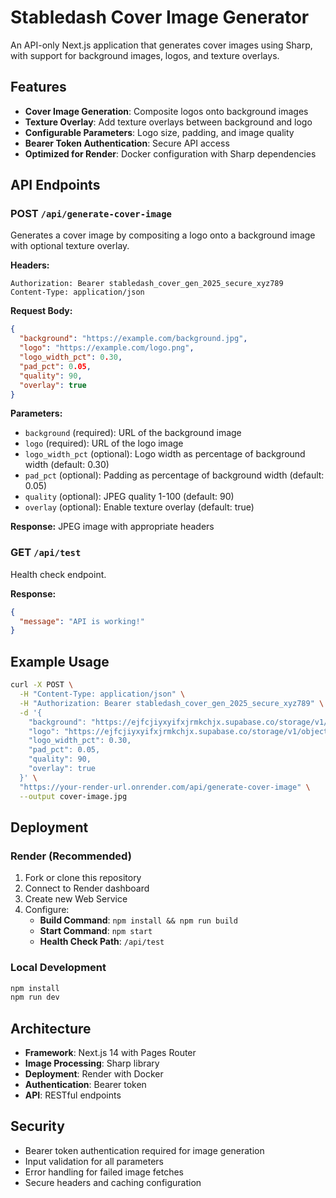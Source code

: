 # Stabledash Cover Image Generator

An API-only Next.js application that generates cover images using Sharp, with support for background images, logos, and texture overlays.

## Features

- **Cover Image Generation**: Composite logos onto background images
- **Texture Overlay**: Add texture overlays between background and logo
- **Configurable Parameters**: Logo size, padding, and image quality
- **Bearer Token Authentication**: Secure API access
- **Optimized for Render**: Docker configuration with Sharp dependencies

## API Endpoints

### POST `/api/generate-cover-image`

Generates a cover image by compositing a logo onto a background image with optional texture overlay.

**Headers:**
```
Authorization: Bearer stabledash_cover_gen_2025_secure_xyz789
Content-Type: application/json
```

**Request Body:**
```json
{
  "background": "https://example.com/background.jpg",
  "logo": "https://example.com/logo.png",
  "logo_width_pct": 0.30,
  "pad_pct": 0.05,
  "quality": 90,
  "overlay": true
}
```

**Parameters:**
- `background` (required): URL of the background image
- `logo` (required): URL of the logo image
- `logo_width_pct` (optional): Logo width as percentage of background width (default: 0.30)
- `pad_pct` (optional): Padding as percentage of background width (default: 0.05)
- `quality` (optional): JPEG quality 1-100 (default: 90)
- `overlay` (optional): Enable texture overlay (default: true)

**Response:** JPEG image with appropriate headers

### GET `/api/test`

Health check endpoint.

**Response:**
```json
{
  "message": "API is working!"
}
```

## Example Usage

```bash
curl -X POST \
  -H "Content-Type: application/json" \
  -H "Authorization: Bearer stabledash_cover_gen_2025_secure_xyz789" \
  -d '{
    "background": "https://ejfcjiyxyifxjrmkchjx.supabase.co/storage/v1/object/public/backgrounds/bg1.jpg",
    "logo": "https://ejfcjiyxyifxjrmkchjx.supabase.co/storage/v1/object/public/logos/coinbase.png",
    "logo_width_pct": 0.30,
    "pad_pct": 0.05,
    "quality": 90,
    "overlay": true
  }' \
  "https://your-render-url.onrender.com/api/generate-cover-image" \
  --output cover-image.jpg
```

## Deployment

### Render (Recommended)

1. Fork or clone this repository
2. Connect to Render dashboard
3. Create new Web Service
4. Configure:
   - **Build Command**: `npm install && npm run build`
   - **Start Command**: `npm start`
   - **Health Check Path**: `/api/test`

### Local Development

```bash
npm install
npm run dev
```

## Architecture

- **Framework**: Next.js 14 with Pages Router
- **Image Processing**: Sharp library
- **Deployment**: Render with Docker
- **Authentication**: Bearer token
- **API**: RESTful endpoints

## Security

- Bearer token authentication required for image generation
- Input validation for all parameters
- Error handling for failed image fetches
- Secure headers and caching configuration
